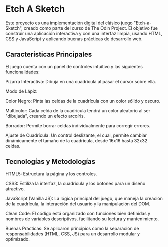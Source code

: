 # Etch A Sketch
Este proyecto es una implementación digital del clásico juego "Etch-a-Sketch", creado como parte del curso de The Odin Project. El objetivo fue construir una aplicación interactiva y con una interfaz limpia, usando HTML, CSS y JavaScript y aplicando buenas prácticas de desarrollo web.

## Características Principales
El juego cuenta con un panel de controles intuitivo y las siguientes funcionalidades:

Pizarra Interactiva: Dibuja en una cuadrícula al pasar el cursor sobre ella.

Modo de Lápiz:

Color Negro: Pinta las celdas de la cuadrícula con un color sólido y oscuro.

Multicolor: Cada celda de la cuadrícula tendrá un color aleatorio al ser "dibujada", creando un efecto arcoíris.

Borrador: Permite borrar celdas individualmente para corregir errores.

Ajuste de Cuadrícula: Un control deslizante, el cual, permite cambiar dinámicamente el tamaño de la cuadrícula, desde 16x16 hasta 32x32 celdas.

## Tecnologías y Metodologías
HTML5: Estructura la página y los controles.

CSS3: Estiliza la interfaz, la cuadrícula y los botones para un diseño atractivo.

JavaScript (Vanilla JS): La lógica principal del juego, que maneja la creación de la cuadrícula, la interacción del usuario y la manipulación del DOM.

Clean Code: El código está organizado con funciones bien definidas y nombres de variables descriptivos, facilitando su lectura y mantenimiento.

Buenas Prácticas: Se aplicaron principios como la separación de responsabilidades (HTML, CSS, JS) para un desarrollo modular y optimizado.
